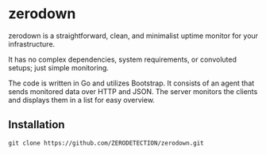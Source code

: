 # zerodown
zerodown is a straightforward, clean, and minimalist uptime monitor for your infrastructure.

It has no complex dependencies, system requirements, or convoluted setups; just simple monitoring.

The code is written in Go and utilizes Bootstrap. It consists of an agent that sends monitored data over HTTP and JSON. The server monitors the clients and displays them in a list for easy overview.


## Installation
```
git clone https://github.com/ZERODETECTION/zerodown.git
```

